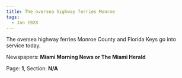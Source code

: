 ```yaml
---  
title: The oversea highway ferries Monroe  
tags:  
  - Jan 1928  
---  
```

  
The oversea highway ferries Monroe County and Florida Keys go into service today.  
  
Newspapers: **Miami Morning News or The Miami Herald**  
  
Page: **1**, Section: **N/A** 
